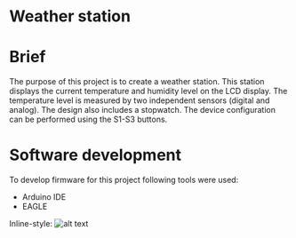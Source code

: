 # Weather station

# Brief
The purpose of this project is to create a weather station. This station displays the current temperature and humidity level on the LCD display.
The temperature level is measured by two independent sensors (digital and analog).
The design also includes a stopwatch.
The device configuration can be performed using the S1-S3 buttons.


# Software development
To develop firmware for this project following tools were used:

- Arduino IDE
- EAGLE

Inline-style: 
![alt text](https://github.com/Siamian/Arduino-projects/Weather_station/The_final_result/The_final_result_01.jpg "Logo Title Text 1")
